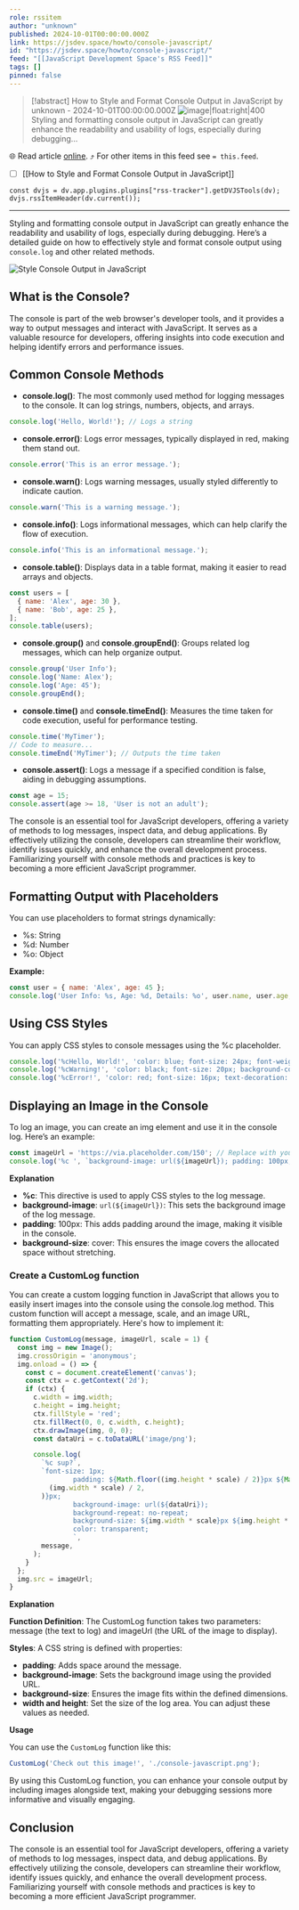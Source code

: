 ```yaml
---
role: rssitem
author: "unknown"
published: 2024-10-01T00:00:00.000Z
link: https://jsdev.space/howto/console-javascript/
id: "https://jsdev.space/howto/console-javascript/"
feed: "[[JavaScript Development Space's RSS Feed]]"
tags: []
pinned: false
---
```


> [!abstract] How to Style and Format Console Output in JavaScript by unknown - 2024-10-01T00:00:00.000Z
> ![image|float:right|400](./images/console-javascript.png) Styling and formatting console output in JavaScript can greatly enhance the readability and usability of logs, especially during debugging…

🌐 Read article [online](https://jsdev.space/howto/console-javascript/). ⤴ For other items in this feed see `= this.feed`.

- [ ] [[How to Style and Format Console Output in JavaScript]]

~~~dataviewjs
const dvjs = dv.app.plugins.plugins["rss-tracker"].getDVJSTools(dv);
dvjs.rssItemHeader(dv.current());
~~~

- - -
Styling and formatting console output in JavaScript can greatly enhance the readability and
usability of logs, especially during debugging. Here’s a detailed guide on how to effectively style
and format console output using `console.log` and other related methods.

![Style Console Output in JavaScript](./images/console-javascript.png)

## What is the Console?

The console is part of the web browser's developer tools, and it provides a way to output messages
and interact with JavaScript. It serves as a valuable resource for developers, offering insights
into code execution and helping identify errors and performance issues.

## Common Console Methods

- **console.log()**: The most commonly used method for logging messages to the console. It can log
  strings, numbers, objects, and arrays.

```js
console.log('Hello, World!'); // Logs a string
```

- **console.error()**: Logs error messages, typically displayed in red, making them stand out.

```js
console.error('This is an error message.');
```

- **console.warn()**: Logs warning messages, usually styled differently to indicate caution.

```js
console.warn('This is a warning message.');
```

- **console.info()**: Logs informational messages, which can help clarify the flow of execution.

```js
console.info('This is an informational message.');
```

- **console.table()**: Displays data in a table format, making it easier to read arrays and objects.

```js
const users = [
  { name: 'Alex', age: 30 },
  { name: 'Bob', age: 25 },
];
console.table(users);
```

- **console.group()** and **console.groupEnd()**: Groups related log messages, which can help
  organize output.

```js
console.group('User Info');
console.log('Name: Alex');
console.log('Age: 45');
console.groupEnd();
```

- **console.time()** and **console.timeEnd()**: Measures the time taken for code execution, useful
  for performance testing.

```js
console.time('MyTimer');
// Code to measure...
console.timeEnd('MyTimer'); // Outputs the time taken
```

- **console.assert()**: Logs a message if a specified condition is false, aiding in debugging
  assumptions.

```js
const age = 15;
console.assert(age >= 18, 'User is not an adult');
```

The console is an essential tool for JavaScript developers, offering a variety of methods to log
messages, inspect data, and debug applications. By effectively utilizing the console, developers can
streamline their workflow, identify issues quickly, and enhance the overall development process.
Familiarizing yourself with console methods and practices is key to becoming a more efficient
JavaScript programmer.

## Formatting Output with Placeholders

You can use placeholders to format strings dynamically:

- %s: String
- %d: Number
- %o: Object

**Example:**

```js
const user = { name: 'Alex', age: 45 };
console.log('User Info: %s, Age: %d, Details: %o', user.name, user.age, user);
```

## Using CSS Styles

You can apply CSS styles to console messages using the %c placeholder.

```js
console.log('%cHello, World!', 'color: blue; font-size: 24px; font-weight: bold;');
console.log('%cWarning!', 'color: black; font-size: 20px; background-color: yellow;');
console.log('%cError!', 'color: red; font-size: 16px; text-decoration: underline;');
```

## Displaying an Image in the Console

To log an image, you can create an img element and use it in the console log. Here’s an example:

```js
const imageUrl = 'https://via.placeholder.com/150'; // Replace with your image URL
console.log('%c ', `background-image: url(${imageUrl}); padding: 100px; background-size: cover;`);
```

**Explanation**

- **%c**: This directive is used to apply CSS styles to the log message.
- **background-image**: `url(${imageUrl})`: This sets the background image of the log message.
- **padding**: 100px: This adds padding around the image, making it visible in the console.
- **background-size**: cover: This ensures the image covers the allocated space without stretching.

### Create a CustomLog function

You can create a custom logging function in JavaScript that allows you to easily insert images into
the console using the console.log method. This custom function will accept a message, scale, and an
image URL, formatting them appropriately. Here's how to implement it:

```js
function CustomLog(message, imageUrl, scale = 1) {
  const img = new Image();
  img.crossOrigin = 'anonymous';
  img.onload = () => {
    const c = document.createElement('canvas');
    const ctx = c.getContext('2d');
    if (ctx) {
      c.width = img.width;
      c.height = img.height;
      ctx.fillStyle = 'red';
      ctx.fillRect(0, 0, c.width, c.height);
      ctx.drawImage(img, 0, 0);
      const dataUri = c.toDataURL('image/png');

      console.log(
        `%c sup?`,
        `font-size: 1px;
                padding: ${Math.floor((img.height * scale) / 2)}px ${Math.floor(
          (img.width * scale) / 2,
        )}px;
                background-image: url(${dataUri});
                background-repeat: no-repeat;
                background-size: ${img.width * scale}px ${img.height * scale}px;
                color: transparent;
                `,
        message,
      );
    }
  };
  img.src = imageUrl;
}
```

**Explanation**

**Function Definition**: The CustomLog function takes two parameters: message (the text to log) and
imageUrl (the URL of the image to display).

**Styles**: A CSS string is defined with properties:

- **padding**: Adds space around the message.
- **background-image**: Sets the background image using the provided URL.
- **background-size**: Ensures the image fits within the defined dimensions.
- **width and height**: Set the size of the log area. You can adjust these values as needed.

**Usage**

You can use the `CustomLog` function like this:

```js
CustomLog('Check out this image!', './console-javascript.png');
```

By using this CustomLog function, you can enhance your console output by including images alongside
text, making your debugging sessions more informative and visually engaging.

## Conclusion

The console is an essential tool for JavaScript developers, offering a variety of methods to log
messages, inspect data, and debug applications. By effectively utilizing the console, developers can
streamline their workflow, identify issues quickly, and enhance the overall development process.
Familiarizing yourself with console methods and practices is key to becoming a more efficient
JavaScript programmer.